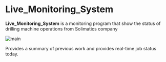 # Live_Monitoring_System
**Live_Monitoring_System** is a monitoring program that show the status of drilling machine operations from Solimatics company

![main](https://github.com/kookjd7759/Live_Monitoring_System\img\screenshot_main.png?raw=true)

Provides a summary of previous work and provides real-time job status today.